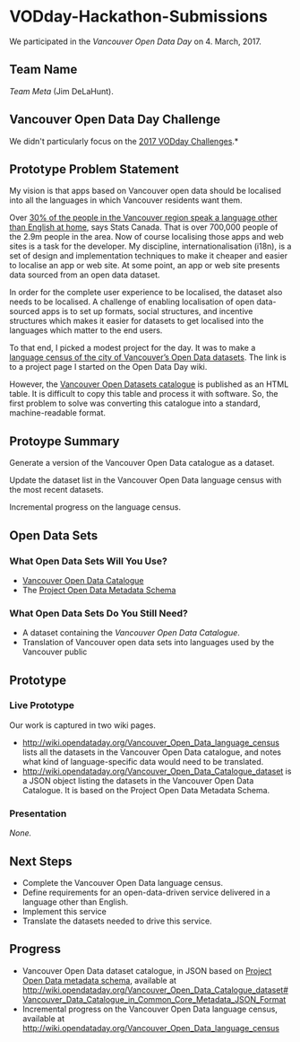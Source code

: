# VODday-Hackathon-Submissions
We participated in the *Vancouver Open Data Day* on 4. March, 2017.

## Team Name
*Team Meta* (Jim DeLaHunt).

## Vancouver Open Data Day Challenge

We didn't particularly focus on the [2017 VODday Challenges](https://www.opendatabc.ca/pages/2017-vodday-vancouver-open-data-day#challenges).*



## Prototype Problem Statement

My vision is that apps based on Vancouver open data should be localised into all the languages in which Vancouver residents want them. 

Over [30% of the people in the Vancouver region speak a language other than English at home](http://www12.statcan.gc.ca/census-recensement/2011/as-sa/fogs-spg/Facts-cma-eng.cfm?LANG=Eng&GK=CMA&GC=933), says Stats Canada. That is over 700,000 people of the 2.9m people in the area. Now of course localising those apps and web sites is a task for the developer. My discipline, internationalisation (i18n), is a set of design and implementation techniques to make it cheaper and easier to localise an app or web site. At some point, an app or web site presents data sourced from an open data dataset. 

In order for the complete user experience to be localised, the dataset also needs to be localised. A challenge of enabling localisation of open data-sourced apps is to set up formats, social structures, and incentive structures which makes it easier for datasets to get localised into the languages which matter to the end users.

To that end, I picked a modest project for the day. It was to make a [language census of the city of Vancouver’s Open Data datasets](http://wiki.opendataday.org/Vancouver_Open_Data_language_census). The link is to a project page I started on the Open Data Day wiki. 

However, the [Vancouver Open Datasets catalogue](http://data.vancouver.ca/datacatalogue/index.htm) is published as an HTML table. It is difficult to copy this table and process it with software. So, the first problem to solve was converting this catalogue into a standard, machine-readable format.

## Protoype Summary

Generate a version of the Vancouver Open Data catalogue as a dataset. 

Update the dataset list in the Vancouver Open Data language census with the most recent datasets.

Incremental progress on the language census.


## Open Data Sets
### What Open Data Sets Will You Use?
* [Vancouver Open Data Catalogue](http://data.vancouver.ca/datacatalogue/index.htm)
* The [Project Open Data Metadata Schema](https://project-open-data.cio.gov/v1.1/schema/)


### What Open Data Sets Do You Still Need?
* A dataset containing the *Vancouver Open Data Catalogue*. 
* Translation of Vancouver open data sets into languages used by the Vancouver public


## Prototype
### Live Prototype
Our work is captured in two wiki pages.
* http://wiki.opendataday.org/Vancouver_Open_Data_language_census lists all the datasets in the Vancouver Open Data catalogue, and notes what kind of language-specific data would need to be translated.
* http://wiki.opendataday.org/Vancouver_Open_Data_Catalogue_dataset is a JSON object listing the datasets in the Vancouver Open Data Catalogue. It is based on the Project Open Data Metadata Schema.

### Presentation
*None.*

## Next Steps
* Complete the Vancouver Open Data language census.
* Define requirements for an open-data-driven service delivered in a language other than English.
* Implement this service
* Translate the datasets needed to drive this service.

## Progress
* Vancouver Open Data dataset catalogue, in JSON based on [Project Open Data metadata schema](https://project-open-data.cio.gov/v1.1/schema/), available at http://wiki.opendataday.org/Vancouver_Open_Data_Catalogue_dataset#Vancouver_Data_Catalogue_in_Common_Core_Metadata_JSON_Format
* Incremental progress on the Vancouver Open Data language census, available at http://wiki.opendataday.org/Vancouver_Open_Data_language_census


